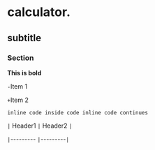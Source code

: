 # calculator.

## subtitle

### Section

**This is bold**

`-`Item 1

`+`Item 2

```inline code inside code inline code continues```

` | ` Header1 `|` Header2 `|`

 `|`--------- `|`---------`|`
